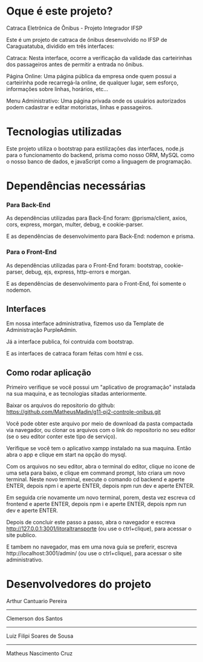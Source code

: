 <h1>Oque é este projeto?</h1>

Catraca Eletrônica de Ônibus - Projeto Integrador IFSP

Este é um projeto de catraca de ônibus desenvolvido no IFSP de Caraguatatuba, dividido em três interfaces:

 Catraca: Nesta interface, ocorre a verificação da validade das carteirinhas dos passageiros antes de permitir a entrada no ônibus.

 Página Online: Uma página pública da empresa onde quem possui a carteirinha pode recarregá-la online, de qualquer lugar, sem esforço, informações sobre linhas, horários, etc...

 Menu Administrativo: Uma página privada onde os usuários autorizados podem cadastrar e editar motoristas, linhas e passageiros.


<h1>Tecnologias utilizadas</h1>

Este projeto utiliza o bootstrap para estilizações das interfaces, node.js para o funcionamento do backend, prisma como nosso ORM, MySQL como o nosso banco de dados,  e javaScript como a linguagem de programação.


<h1>Dependências necessárias</h1>

<h3>Para Back-End</h3>

As dependências utilizadas para Back-End foram: @prisma/client, axios, cors, express, morgan, multer, debug, e cookie-parser.

E as dependências de desenvolvimento para Back-End: nodemon e prisma.

<h3>Para o Front-End</h3>

As dependências utilizadas para o Front-End foram: bootstrap, cookie-parser, debug, ejs, express, http-errors e morgan.

E as dependências de desenvolvimento para o Front-End, foi somente o nodemon.

<h2>Interfaces</h2>

Em nossa interface administrativa, fizemos uso da Template de Administração PurpleAdmin.

Já a interface publica, foi contruida com bootstrap.

E as interfaces de catraca foram feitas com html e css.

<h2>Como rodar aplicação</h2>

Primeiro verifique se você possui um "aplicativo de programação" instalada na sua maquina, e as tecnologias sitadas anteriormente.

Baixar os arquivos do repositorio do github: https://github.com/MatheusMadin/g11-pj2-controle-onibus.git

Você pode obter este arquivo por meio de download da pasta compactada via navegador, ou clonar os arquivos com o link do repositorio no seu editor (se o seu editor conter este tipo de serviço).

Verifique se você tem o aplicativo xampp instalado na sua maquina. Então abra o app e clique em start na opçâo do mysql.

Com os arquivos no seu editor, abra o terminal do editor, clique no icone de uma seta para baixo, e clique em command prompt, Isto criara um novo terminal. Neste novo terminal, execute o comando cd backend e aperte ENTER, depois npm i e aperte ENTER, depois npm run dev e aperte ENTER.

Em seguida crie novamente um novo terminal, porem, desta vez escreva cd frontend e aperte ENTER, depois npm i e aperte ENTER, depois npm run dev e aperte ENTER.

Depois de concluir este passo a passo, abra o navegador e escreva http://127.0.0.1:3001/litoraltransporte (ou use o ctrl+clique), para acessar o site publico.

E tambem no navegador, mas em uma nova guia se preferir, escreva http://localhost:3001/admin/ (ou use o ctrl+clique), para acessar o site administrativo.

 <h1>Desenvolvedores do projeto</h1>

 Arthur Cantuario Pereira <hr>
 Clemerson dos Santos <hr>
 Luiz Filipi Soares de Sousa <hr>
 Matheus Nascimento Cruz

